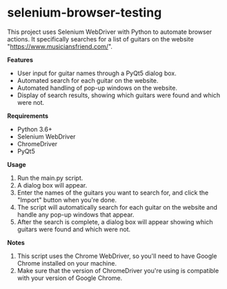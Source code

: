 # selenium-browser-testing

This project uses Selenium WebDriver with Python to automate browser actions. It specifically searches for a list of guitars on the website "https://www.musiciansfriend.com/".

**Features**

- User input for guitar names through a PyQt5 dialog box.
- Automated search for each guitar on the website.
- Automated handling of pop-up windows on the website.
- Display of search results, showing which guitars were found and which were not.

**Requirements**

- Python 3.6+
- Selenium WebDriver
- ChromeDriver
- PyQt5

**Usage**

1. Run the main.py script.
2. A dialog box will appear.
3. Enter the names of the guitars you want to search for, and click the "Import" button when you're done.
4. The script will automatically search for each guitar on the website and handle any pop-up windows that appear.
5. After the search is complete, a dialog box will appear showing which guitars were found and which were not.

**Notes**

1. This script uses the Chrome WebDriver, so you'll need to have Google Chrome installed on your machine.
2. Make sure that the version of ChromeDriver you're using is compatible with your version of Google Chrome.
